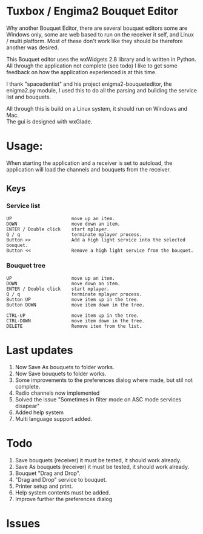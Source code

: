 # Tuxbox / Engima2 Bouquet Editor

Why another Bouquet Editor, there are several bouquet editors some are Windows only, some are web based to run on the receiver it self, 
and Linux / multi platform. Most of these don't work like they should be therefore another was desired. 

This Bouquet editor uses the wxWidgets 2.8 library and is written in Python. All through the application not complete (see todo) 
I like to get some feedback on how the application experienced is at this time. 

I thank "spacedentist" and his project enigma2-bouqueteditor, the enigma2.py module, I used this to do all the parsing and building 
the service list and bouquets. 

All through this is build on a Linux system, it should run on Windows and Mac.  
The gui is designed with wxGlade.


# Usage:
When starting the application and a receiver is set to autoload, the application will load the channels and bouquets from the receiver.

## Keys
###	Service list
	UP						move up an item.
	DOWN					move down an item.
	ENTER / Double click	start mplayer.
	Q / q					terminate mplayer process.
	Button >>				Add a high light service into the selected bouquet.
	Button <<				Remove a high light service from the bouquet.

### Bouquet tree
	UP						move up an item.
	DOWN					move down an item.
	ENTER / Double click	start mplayer.
	Q / q					terminate mplayer process.
	Button UP				move item up in the tree.
	Button DOWN				move item down in the tree.

	CTRL-UP					move item up in the tree.
	CTRL-DOWN				move item down in the tree.
	DELETE					Remove item from the list.
	
# Last updates
1.	Now Save As bouquets to folder works.
2.	Now Save bouquets to folder works.
3.	Some improvements to the preferences dialog where made, but stil not complete.
4.	Radio channels now implemented
5.	Solved the issue "Sometimes in filter mode on ASC mode services disapear"
6.	Added help system
7.  Multi language support added.

# Todo
1.	Save bouquets (receiver) it must be tested, it should work already.
2.	Save As bouquets (receiver) it must be tested, it should work already.
3.	Bouquet "Drag and Drop". 
4.	"Drag and Drop" service to bouquet.
5.	Printer setup and print.
6.  Help system contents must be added.
7.  Improve further the preferences dialog

# Issues

 
